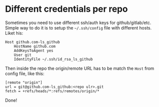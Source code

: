 # Different credentials per repo

Sometimes you need to use different ssh/auth keys for github/gitlab/etc. Simple way to do it is to setup the `~/.ssh/config` file with different hosts. Liket his:

```
Host github.com-ls_github
    HostName github.com
    AddKeysToAgent yes
    User git
    IdentityFile ~/.ssh/id_rsa_ls_github
```

Then inside the repo the origin/remote URL has to be match the `Host` from config file, like this:

```
[remote "origin"]
url = git@github.com-ls_github:<repo ulr>.git
fetch = +refs/heads/*:refs/remotes/origin/*
```

Done!
